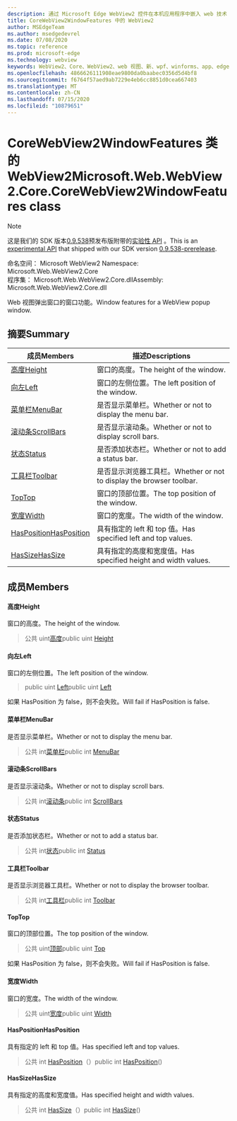 ```yaml
---
description: 通过 Microsoft Edge WebView2 控件在本机应用程序中嵌入 web 技术（HTML、CSS 和 JavaScript）
title: CoreWebView2WindowFeatures 中的 WebView2
author: MSEdgeTeam
ms.author: msedgedevrel
ms.date: 07/08/2020
ms.topic: reference
ms.prod: microsoft-edge
ms.technology: webview
keywords: WebView2、Core、WebView2、web 视图、新、wpf、winforms、app、edge、CoreWebView2、CoreWebView2Controller、浏览器控件、边缘 html、、浏览器控件、边缘 html、WebView2
ms.openlocfilehash: 4866626111908eae9800da0baabec0356d5d4bf8
ms.sourcegitcommit: f6764f57aed9ab7229e4eb6cc8851d0cea667403
ms.translationtype: MT
ms.contentlocale: zh-CN
ms.lasthandoff: 07/15/2020
ms.locfileid: "10879651"
---
```

# <span data-ttu-id="e5d15-104">CoreWebView2WindowFeatures 类的 WebView2</span><span class="sxs-lookup"><span data-stu-id="e5d15-104">Microsoft.Web.WebView2.Core.CoreWebView2WindowFeatures class</span></span> 

> [!NOTE]
> <span data-ttu-id="e5d15-105">这是我们的 SDK 版本[0.9.538](../../../releasenotes.md#09538)预发布版附带的[实验性 API](../../../concepts/versioning.md#experimental-apis) 。</span><span class="sxs-lookup"><span data-stu-id="e5d15-105">This is an [experimental API](../../../concepts/versioning.md#experimental-apis) that shipped with our SDK version [0.9.538-prerelease](../../../releasenotes.md#09538).</span></span>

<span data-ttu-id="e5d15-106">命名空间： Microsoft WebView2 </span><span class="sxs-lookup"><span data-stu-id="e5d15-106">Namespace: Microsoft.Web.WebView2.Core</span></span>\
<span data-ttu-id="e5d15-107">程序集： Microsoft.Web.WebView2.Core.dll</span><span class="sxs-lookup"><span data-stu-id="e5d15-107">Assembly: Microsoft.Web.WebView2.Core.dll</span></span>

<span data-ttu-id="e5d15-108">Web 视图弹出窗口的窗口功能。</span><span class="sxs-lookup"><span data-stu-id="e5d15-108">Window features for a WebView popup window.</span></span>

## <span data-ttu-id="e5d15-109">摘要</span><span class="sxs-lookup"><span data-stu-id="e5d15-109">Summary</span></span>

 <span data-ttu-id="e5d15-110">成员</span><span class="sxs-lookup"><span data-stu-id="e5d15-110">Members</span></span>                        | <span data-ttu-id="e5d15-111">描述</span><span class="sxs-lookup"><span data-stu-id="e5d15-111">Descriptions</span></span>
--------------------------------|---------------------------------------------
[<span data-ttu-id="e5d15-112">高度</span><span class="sxs-lookup"><span data-stu-id="e5d15-112">Height</span></span>](#height) | <span data-ttu-id="e5d15-113">窗口的高度。</span><span class="sxs-lookup"><span data-stu-id="e5d15-113">The height of the window.</span></span>
[<span data-ttu-id="e5d15-114">向左</span><span class="sxs-lookup"><span data-stu-id="e5d15-114">Left</span></span>](#left) | <span data-ttu-id="e5d15-115">窗口的左侧位置。</span><span class="sxs-lookup"><span data-stu-id="e5d15-115">The left position of the window.</span></span>
[<span data-ttu-id="e5d15-116">菜单栏</span><span class="sxs-lookup"><span data-stu-id="e5d15-116">MenuBar</span></span>](#menubar) | <span data-ttu-id="e5d15-117">是否显示菜单栏。</span><span class="sxs-lookup"><span data-stu-id="e5d15-117">Whether or not to display the menu bar.</span></span>
[<span data-ttu-id="e5d15-118">滚动条</span><span class="sxs-lookup"><span data-stu-id="e5d15-118">ScrollBars</span></span>](#scrollbars) | <span data-ttu-id="e5d15-119">是否显示滚动条。</span><span class="sxs-lookup"><span data-stu-id="e5d15-119">Whether or not to display scroll bars.</span></span>
[<span data-ttu-id="e5d15-120">状态</span><span class="sxs-lookup"><span data-stu-id="e5d15-120">Status</span></span>](#status) | <span data-ttu-id="e5d15-121">是否添加状态栏。</span><span class="sxs-lookup"><span data-stu-id="e5d15-121">Whether or not to add a status bar.</span></span>
[<span data-ttu-id="e5d15-122">工具栏</span><span class="sxs-lookup"><span data-stu-id="e5d15-122">Toolbar</span></span>](#toolbar) | <span data-ttu-id="e5d15-123">是否显示浏览器工具栏。</span><span class="sxs-lookup"><span data-stu-id="e5d15-123">Whether or not to display the browser toolbar.</span></span>
[<span data-ttu-id="e5d15-124">Top</span><span class="sxs-lookup"><span data-stu-id="e5d15-124">Top</span></span>](#top) | <span data-ttu-id="e5d15-125">窗口的顶部位置。</span><span class="sxs-lookup"><span data-stu-id="e5d15-125">The top position of the window.</span></span>
[<span data-ttu-id="e5d15-126">宽度</span><span class="sxs-lookup"><span data-stu-id="e5d15-126">Width</span></span>](#width) | <span data-ttu-id="e5d15-127">窗口的宽度。</span><span class="sxs-lookup"><span data-stu-id="e5d15-127">The width of the window.</span></span>
[<span data-ttu-id="e5d15-128">HasPosition</span><span class="sxs-lookup"><span data-stu-id="e5d15-128">HasPosition</span></span>](#hasposition) | <span data-ttu-id="e5d15-129">具有指定的 left 和 top 值。</span><span class="sxs-lookup"><span data-stu-id="e5d15-129">Has specified left and top values.</span></span>
[<span data-ttu-id="e5d15-130">HasSize</span><span class="sxs-lookup"><span data-stu-id="e5d15-130">HasSize</span></span>](#hassize) | <span data-ttu-id="e5d15-131">具有指定的高度和宽度值。</span><span class="sxs-lookup"><span data-stu-id="e5d15-131">Has specified height and width values.</span></span>

## <span data-ttu-id="e5d15-132">成员</span><span class="sxs-lookup"><span data-stu-id="e5d15-132">Members</span></span>

#### <span data-ttu-id="e5d15-133">高度</span><span class="sxs-lookup"><span data-stu-id="e5d15-133">Height</span></span> 

<span data-ttu-id="e5d15-134">窗口的高度。</span><span class="sxs-lookup"><span data-stu-id="e5d15-134">The height of the window.</span></span>

> <span data-ttu-id="e5d15-135">公共 uint[高度](#height)</span><span class="sxs-lookup"><span data-stu-id="e5d15-135">public uint [Height](#height)</span></span>

#### <span data-ttu-id="e5d15-136">向左</span><span class="sxs-lookup"><span data-stu-id="e5d15-136">Left</span></span> 

<span data-ttu-id="e5d15-137">窗口的左侧位置。</span><span class="sxs-lookup"><span data-stu-id="e5d15-137">The left position of the window.</span></span>

> <span data-ttu-id="e5d15-138">public uint [Left](#left)</span><span class="sxs-lookup"><span data-stu-id="e5d15-138">public uint [Left](#left)</span></span>

<span data-ttu-id="e5d15-139">如果 HasPosition 为 false，则不会失败。</span><span class="sxs-lookup"><span data-stu-id="e5d15-139">Will fail if HasPosition is false.</span></span>

#### <span data-ttu-id="e5d15-140">菜单栏</span><span class="sxs-lookup"><span data-stu-id="e5d15-140">MenuBar</span></span> 

<span data-ttu-id="e5d15-141">是否显示菜单栏。</span><span class="sxs-lookup"><span data-stu-id="e5d15-141">Whether or not to display the menu bar.</span></span>

> <span data-ttu-id="e5d15-142">公共 int[菜单栏](#menubar)</span><span class="sxs-lookup"><span data-stu-id="e5d15-142">public int [MenuBar](#menubar)</span></span>

#### <span data-ttu-id="e5d15-143">滚动条</span><span class="sxs-lookup"><span data-stu-id="e5d15-143">ScrollBars</span></span> 

<span data-ttu-id="e5d15-144">是否显示滚动条。</span><span class="sxs-lookup"><span data-stu-id="e5d15-144">Whether or not to display scroll bars.</span></span>

> <span data-ttu-id="e5d15-145">公共 int[滚动条](#scrollbars)</span><span class="sxs-lookup"><span data-stu-id="e5d15-145">public int [ScrollBars](#scrollbars)</span></span>

#### <span data-ttu-id="e5d15-146">状态</span><span class="sxs-lookup"><span data-stu-id="e5d15-146">Status</span></span> 

<span data-ttu-id="e5d15-147">是否添加状态栏。</span><span class="sxs-lookup"><span data-stu-id="e5d15-147">Whether or not to add a status bar.</span></span>

> <span data-ttu-id="e5d15-148">公共 int[状态](#status)</span><span class="sxs-lookup"><span data-stu-id="e5d15-148">public int [Status](#status)</span></span>

#### <span data-ttu-id="e5d15-149">工具栏</span><span class="sxs-lookup"><span data-stu-id="e5d15-149">Toolbar</span></span> 

<span data-ttu-id="e5d15-150">是否显示浏览器工具栏。</span><span class="sxs-lookup"><span data-stu-id="e5d15-150">Whether or not to display the browser toolbar.</span></span>

> <span data-ttu-id="e5d15-151">公共 int[工具栏](#toolbar)</span><span class="sxs-lookup"><span data-stu-id="e5d15-151">public int [Toolbar](#toolbar)</span></span>

#### <span data-ttu-id="e5d15-152">Top</span><span class="sxs-lookup"><span data-stu-id="e5d15-152">Top</span></span> 

<span data-ttu-id="e5d15-153">窗口的顶部位置。</span><span class="sxs-lookup"><span data-stu-id="e5d15-153">The top position of the window.</span></span>

> <span data-ttu-id="e5d15-154">公共 uint[顶部](#top)</span><span class="sxs-lookup"><span data-stu-id="e5d15-154">public uint [Top](#top)</span></span>

<span data-ttu-id="e5d15-155">如果 HasPosition 为 false，则不会失败。</span><span class="sxs-lookup"><span data-stu-id="e5d15-155">Will fail if HasPosition is false.</span></span>

#### <span data-ttu-id="e5d15-156">宽度</span><span class="sxs-lookup"><span data-stu-id="e5d15-156">Width</span></span> 

<span data-ttu-id="e5d15-157">窗口的宽度。</span><span class="sxs-lookup"><span data-stu-id="e5d15-157">The width of the window.</span></span>

> <span data-ttu-id="e5d15-158">公共 uint[宽度](#width)</span><span class="sxs-lookup"><span data-stu-id="e5d15-158">public uint [Width](#width)</span></span>

#### <span data-ttu-id="e5d15-159">HasPosition</span><span class="sxs-lookup"><span data-stu-id="e5d15-159">HasPosition</span></span> 

<span data-ttu-id="e5d15-160">具有指定的 left 和 top 值。</span><span class="sxs-lookup"><span data-stu-id="e5d15-160">Has specified left and top values.</span></span>

> <span data-ttu-id="e5d15-161">公共 int [HasPosition](#hasposition)（）</span><span class="sxs-lookup"><span data-stu-id="e5d15-161">public int [HasPosition](#hasposition)()</span></span>

#### <span data-ttu-id="e5d15-162">HasSize</span><span class="sxs-lookup"><span data-stu-id="e5d15-162">HasSize</span></span> 

<span data-ttu-id="e5d15-163">具有指定的高度和宽度值。</span><span class="sxs-lookup"><span data-stu-id="e5d15-163">Has specified height and width values.</span></span>

> <span data-ttu-id="e5d15-164">公共 int [HasSize](#hassize)（）</span><span class="sxs-lookup"><span data-stu-id="e5d15-164">public int [HasSize](#hassize)()</span></span>

